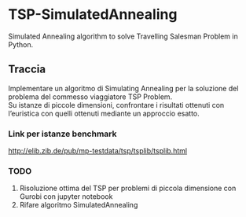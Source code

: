 # TSP-SimulatedAnnealing
Simulated Annealing algorithm to solve Travelling Salesman Problem in Python.
## Traccia
Implementare un algoritmo di Simulating Annealing per la soluzione del problema del commesso viaggiatore TSP Problem.   
Su istanze di piccole dimensioni, confrontare i risultati ottenuti con l’euristica con quelli ottenuti mediante un 
approccio esatto.

### Link per istanze benchmark
http://elib.zib.de/pub/mp-testdata/tsp/tsplib/tsplib.html

### TODO
1. Risoluzione ottima del TSP per problemi di piccola dimensione con Gurobi con jupyter notebook
2. Rifare algoritmo SimulatedAnnealing 
